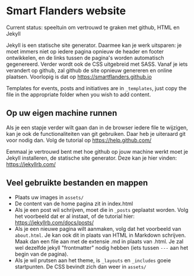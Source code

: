 # Smart Flanders website

Current status: speeltuin om vertrouwd te graken met github, HTML en Jekyll

Jekyll is een statische site generator. Daarmee kan je werk uitsparen: je moet immers niet op iedere pagina opnieuw de header en footer ontwikkelen, en de links tussen de pagina's worden automatisch gegenereerd.
Verder wordt ook de CSS uitgebreid met SASS.
Vanaf je iets verandert op github, zal github de site opnieuw genereren en online plaatsen. Voorlopig is dat op https://smartflanders.github.io

Templates for events, posts and initiatives are in `_templates`, just copy the file in the appropriate folder when you wish to add content.

## Op uw eigen machine runnen

Als je een stapje verder wilt gaan dan in de browser iedere file te wijzigen, kan je ook de functionaliteiten van git gebruiken. Daar heb je uiteraard git voor nodig dan. Volg de tutorial op https://help.github.com/

Eenmaal je vertrouwd bent met hoe github op jouw machine werkt moet je Jekyll installeren, de statische site generator. Deze kan je hier vinden: https://jekyllrb.com/

## Veel gebruikte bestanden en mappen

 * Plaats uw images in `assets/`
 * De content van de home pagina zit in index.html
 * Als je een post wil schrijven, moet die in `_posts` geplaatst worden. Volg het voorbeeld dat er al instaat, of de tutorial hier: https://jekyllrb.com/docs/posts/
 * Als je een nieuwe pagina wilt aanmaken, volg dat het voorbeeld van `about.html`. Je kan ook dit in plaats van HTML in Markdown schrijven. Maak dan een file aan met de extensie .md in plaats van .html. Je zal wel dezelfde jekyll "frontmatter" nodig hebben (iets tussen `---` aan het begin van de pagina).
 * Als je wil prutsen aan het theme, is `_layouts` en `_includes` goeie startpunten. De CSS bevindt zich dan weer in `assets/`


